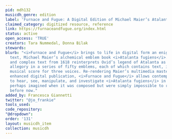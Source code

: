 ```yaml
---
pid: mdh132
musicdh_genre: edition
label: 'Furnace and Fugue: A Digital Edition of Michael Maier’s Atalanta fugiens (1618)'
claimed_category: digitized resource, reference
link: https://furnaceandfugue.org/index.html
status: active
open_access: 'TRUE'
creators: Tara Nummedal, Donna Bilak
stewards: 
blurb: "<i>Furnace and Fugue</i> brings to life in digital form an enigmatic seventeenth-century
  text, Michael Maier’s alchemical emblem book <i>Atalanta fugiens</i>. This intriguing
  and complex text from 1618 reinterprets Ovid’s legend of Atalanta as an alchemical
  allegory in a series of fifty emblems, each of which contains text, image, and a
  musical score for three voices. Re-rendering Maier’s multimedia masterpiece as an
  enhanced digital publication, <i>Furnace and Fugue</i> allows contemporary readers
  to hear, see, manipulate, and investigate <i>Atalanta fugiens</i> in ways that were
  perhaps imagined when it was composed but were simply impossible to realize in full
  before now."
added_by: Francesca Giannetti
twitter: "@jo_frankie"
tools_used: 
code_repository: 
"@dropdown": 
order: '131'
layout: musicdh_item
collection: musicdh
---
```

